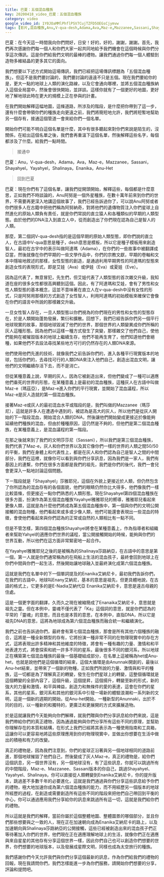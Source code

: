 ```yaml
---
title: 巴夏：五個混血種族
key: 20200418_video_巴夏：五個混血種族
category: video
google_video_id: 1Y0JOaMMlPhflPSV7CujTZFD5OEGsCjymvw
tags: [影片,混血種族,Anu,V-qua-desh,Adama,Ava,Maz-e,Mazzanee,Sassani,Shayahyel,Yayahyel,Shalinaya,Enanika,Anu-Het,阿努,阿努納奇,直立人,智人,阿達瑪,亞當,艾娃,伊娃,夏娃,灰人,DNA,高大的灰人,莎莎尼,公開接觸,混血孩子,艾納尼卡,第七個混血種族,禮物]
---
```


巴夏：在今天這一時間我向你們問好，日安！好的，好的，謝謝，謝謝。首先，我們再次感謝你們每一個人和你們大家一起共同地給予我們機會在這個時候與你們分享這次傳訊。這是你們給我們文明的最棒的禮物。讓我們通過你們每一個人體驗到造物多維結晶的更多其它的面向。

我們想要以下述方式開始這場傳訊，我們已經把這場傳訊標題為「五個混血種族」，但這不是我們要討論的，我們要討論的遠遠不只是五個。現在我們要給你的是，更大一點的地球上人類的演化路線，以及它會通向哪裡，並將五個混血種族納入這個全局當中，然後會很快開始，並詳談。這樣你就有了一個更好的地圖，更好地了解地球此時在更大的規模上正在參與的計畫。

在我們開始解釋這幅地圖，這條道路，所涉及的階段，是什麼把你帶到了這一步，還有什麼會帶領你們的種族走向更遠之前，我們將簡短地允許，我們將短暫地幫助另一個存有，接通這個管道一會來給你們一個名單。

開始你們可能不明白這個名單是什麼，其中有很多聽起來對你們來說是陌生的，沒關係，在給出這個名單之後，我們會再重溫下這個名單，然後解釋這些名字，每個都涉及了什麼。給我們一點時間。

> 接通中

巴夏：Anu，V-qua-desh，Adama，Ava，Maz-e，Mazzanee，Sassani，Shayahyel，Yayahyel，Shalinaya，Enanika，Anu-Het

> 回到巴夏

巴夏：現在你們有了這個名單，讓我們從開頭開始，解釋這些，每個都是什麼意思，正如我們不時談論的，Anu阿努是一個外星種族，在數十萬年前來到你們的世界，不需要再更深入地講這個故事了，我們已經告訴過你了，可以說Anu阿努或者你們很多人在古籍中把他們稱為阿努納奇，對將他們的遺傳物質注入你們星球上自然進化的原始人類負有責任，就是你們常說的直立猿人和各種類似的早期的人類型態。由於他們的DNA注入到直立人中，從而創造出了你們現在認為自己是智人的人類。

那麼，第二個詞V-qua-desh指的是這個早期的原始人類型態，即你們說的直立人，在古語中V-qua意思是種子，desh意思是模板，所以它是種子模板用來創造智人，最初在古宇中的表示叫做阿達瑪（Adama），在你們的一些故事中被翻譯成亞當，然後就像在你們早期的一些文學作品中，你們的宗教文獻，早期的卷軸和文本中隱喻地敘述的那樣，女性型態的創造，是通過利用早期男性的阿達瑪的型態來創造女性的表現形式，即是艾娃（Ava）或伊娃（Eva）或夏娃（Eve）。

因為這代表了，無意冒犯，先生們，但艾娃代表了人類型態的首次雜交升級，我知道在座的很多女性都很高興聽到這個。因此，有了阿達瑪和艾娃，會有了男性和女性人類型態的基本概念，這並不意味著在直立人在v-qua-desh中沒有女性的形式，只是阿努用那樣的方式創造了女性智人，利用阿達瑪的初始模板來確保它會像在你們的語言中所說的那樣雜交升級。

一旦女性智人存在，一旦人類型態以你們視為的你們現在的男性和女性的型態存在，於是人類開始蓬勃發展，繁衍和擴散。回想下，我們已經告訴你們另一個平行地球現實的故事，那個地球毀滅了他們的世界，那個世界的人類變異成你們所稱的灰人這種形態。因為他們以這樣一種方式發生了突變，那樣雜交了他們自己，使他們能夠在被摧毀版本的地球上繼續生存，他們不能再生育了，他們知道他們會絕種，如果他們不去設法尋找某些地方可行的仍然存在的人類DNA來源。

他們使用他們先進的技術，就像我們之前告訴你們的，進入各種平行現實版本的地球，包括你們的，去尋找可行的人類DNA來注入他們自己，創造出混血文明，讓他們的文明繼續存活下去，而不是消亡。

但從某種意義上說，早期的灰人，因為它被創造出來，但他們變成了一種可以適應他們垂死的世界的形態，在某種意義上是最初的混血種族，這種灰人在古語中叫做Maz-e（瑪茲亞），是Maz-e進入你們的平行現實，並開始了混血議程，所以Maz-e是灰人造就的第一個混血種族。

接著Maz-e或灰人的最初混血水平或階段的是，我們叫做的Mazzanee（瑪莎尼），這就是許多人在遭遇中遇到的，被認為是高大的灰人，所以他們是從灰人開始的下一階段混血，開始混合人類的DNA，然後讓他們開始變成更接近於像能夠延續他們種族的混血，但由於種種原因，這仍然是不夠的，但他們是第二個混血種族，在某種意義上，是混血議程的第一階段。

在那之後就來到了我們的文明莎莎尼（Sassani），所以我們是第三個混血種族，我們代表了Maz-e，灰人和你們世界以及其它像你們一樣的世界的人類之間50/50的平衡，我們在身體上和代表性上，都是在灰人和你們認為自己是智人之間的中間部分，我們在這裡，就像你可以看到與你們分享訊息，因為我們是一家人，我們有基因上的連繫，你們在很多方面都是我們的祖先，我們是你們的後代，我們一會兒會更深入一點地討論這個問題。

下ㄧ階段就是「Shayahyel」莎雅耶兒，這個在外貌上更接近於人類，但仍然包含了你所認為的混血存有的各個面貌，他們的眼睛仍然你比大得多，他們像我們一樣比較苗條，但更接近一點你們熟悉的人類形態。現在Shayahyel第四個混血種族在很多方面，扮演作為第五個混血種族Yayahyel雅雅耶兒的嚮導，雅雅耶兒看起來更像人類，這就是為什麼他們將成為第五個混血種族中，第一個與你們的文明公開接觸的混血物種，他們看起來或多或少像人類，他們可能還會表現出一些混血的特徵，會使他們看起來與你們認為的正常或自然的人類相比有一點不同。

但是不管怎樣，第四個混血種族Shayahyel將會在某種意義上，作為指導者和組織者來幫助Yahyel的適應你們世界的議程，當公開接觸開始的時候，能夠與你們的世界互動，所以他們在這方面非常緊密地一起合作。

在Yayahyel雅雅耶兒之後的是被稱為的Shalinaya莎路納亞，在古語中的意思是第一個，第一人就是你們通常稱為的在飛船上生活的混血孩子，最終會回到地球上在你們中間與你們一起生活，然後開始讓地球融入並最終演化成第六個混血種族。

這就是我們在名單中的下一個單詞提及的Enanika艾納尼卡，最初我們告訴你們，在我們的古語中，地球叫Enany艾納尼，基本的意思是祖先，但更具體地說，在古語的格式上，它更多的是E-Nadia艾納代亞 Enanika艾納尼卡，意思是遠古母親的住處。

這是一個更字面的翻譯，久而久之現在被縮簡成了Enanaika艾納尼卡，意思就是祖先之靈。但在本例中，靈魂不僅代表了「Ka」這個詞的意思，就是你們認為的平常的「靈魂」的意思，而且也是本質的意思，在本例中，直指DNA，所以它是祖先DNA的意思，這將為地球成為第六個混血種族而融合統一和繼續演化。

我們之前也告訴過你們，最終會有第七個混血種族，那會是所有其他六個種族的融合，這將是一種全新類型的存有，它將扮演一種非常不同的在物理現實中的存在方式，這將表現出許多精神和其他維度的特徵，將會有一種有趣的力量、激情和和平地表達方式，將會探索和統一許多不同的星系，最後很多不同的銀河系，所以地球正在構築第七個混血種族的最後一個基礎組成部分，在名單上這被稱為het或Anu-het，也就是說他們是這個循環的結束，這個大循環是由Anunnaki開創的，最後以Anu-het結束，並帶來了一個新的物種，正如我們所說的力量、激情與和平的種族，這一切都是為了理解真正的轉變，發生在你們星球上的轉變，這整個循環就是這個轉變的全部內容了，這個升級，這個提昇，這個揚升，轉變至新的形式，新的強大的力量和激情，和平與裨益，創造力和無條件的愛的表達，這會在你們的星系，其他的星系，銀河系和其他的銀河系中引發一場新的體驗浪潮和一系列新的文明，這是一個新的週期的開始，從Anu-het開始，一種新型的Anunnaki，出於不同的目的，以一種新的和獨特的，更廣泛和更展開的方式來擴展造物。

於是這就讓我們今天能夠向你們解釋，就我們贈與你們分享訊息給你們來說，這是我們帶給你們的真正禮物，因為通過能夠與你們分享所有這些不同的原理，並幫助你理解存在的本質和結構，在形式上我們已經將其表示為一種使用指南和工具箱，這讓你可以更容易地將這些原理應用到你的物理現實中，並做出你想要在生活中做出的積極和有力的改變。

真正的禮物是，因為我們注意到，你們的星球正沿著與另一個地球相同的道路前進，那個地球摧毀了他們自己，然後變成了灰人Maz-e，真正的禮物是，給你們這個訊息，另一個世界沒有，另一個地球沒有，有了這些訊息，你就可以跳過所有的中間階段，Maz-e、Mazzanee、Sassani版本的你自己，跳過Shayahyel、Yayahyel、Shalinaya，你可以直接從人類轉變到Enanika艾納尼卡，你的提升版本，跳過差不多數千年的必要進化，這就是我們通過與你們分享這些訊息給予你們的禮物，極大地加速你成為第六個混血種族的能力，而不用經歷另一個版本的地球所經歷的過程，在創造或需要創造所有這些不同的階段來把他們自己帶回到平衡的中心，你可以通過應用我們分享給你的訊息來跳過所有這一切，這就是我們給你們的禮物。

所以這就是我們的解釋，當前你屬於這個整體地圖、整體圖景的哪個部分，並且你們那些想要與之一致的人，現在正在加速朝向成為Enanika艾納尼卡的路上，以及加速朝向與Shalinaya莎路納亞的公開接觸，這些已經被創造出來的混血孩子們正等待著加入你們的世界，他們現在正在適應理解地球上的生活，就像你們正在適應與來自星星的其他存有分享這個世界一樣，因此你們自己也可以創造你們想要的世界，你們想要的地球版本，以及發展成星際文明，同樣也成為太空旅行的種族。

我們感謝你們今天允許我們與你們分享這個最新的訊息，作為你們給我們的禮物的回報，現在我請問你們，我們怎樣能進一步為你們服務，請開始你們想要的分享，評論和提問吧。

